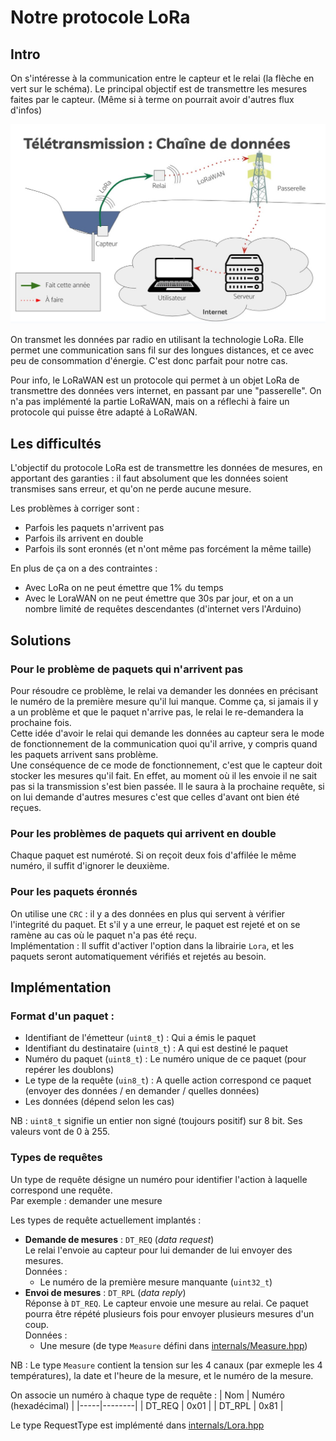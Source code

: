 # Notre protocole LoRa

## Intro

On s'intéresse à la communication entre le capteur et le relai (la flèche en vert sur le schéma). Le principal objectif est de transmettre les mesures faites par le capteur. (Même si à terme on pourrait avoir d'autres flux d'infos)

![Chaîne d'informations](Chaine_informations.jpg) 

On transmet les données par radio en utilisant la technologie LoRa. Elle permet une communication sans fil sur des longues distances, et ce avec peu de consommation d'énergie. C'est donc parfait pour notre cas.  

Pour info, le LoRaWAN est un protocole qui permet à un objet LoRa de transmettre des données vers internet, en passant par une "passerelle". On n'a pas implémenté la partie LoRaWAN, mais on a réflechi à faire un protocole qui puisse être adapté à LoRaWAN.


## Les difficultés

L'objectif du protocole LoRa est de transmettre les données de mesures, en apportant des garanties : il faut absolument que les données soient transmises sans erreur, et qu'on ne perde aucune mesure.

Les problèmes à corriger sont :
- Parfois les paquets n'arrivent pas
- Parfois ils arrivent en double
- Parfois ils sont eronnés (et n'ont même pas forcément la même taille)

En plus de ça on a des contraintes :
- Avec LoRa on ne peut émettre que 1% du temps
- Avec le LoraWAN on ne peut émettre que 30s par jour, et on a un nombre limité de requêtes descendantes (d'internet vers l'Arduino)  


## Solutions

### Pour le problème de paquets qui n'arrivent pas
Pour résoudre ce problème, le relai va demander les données en précisant le numéro de la première mesure qu'il lui manque. Comme ça, si jamais il y a un problème et que le paquet n'arrive pas, le relai le re-demandera la prochaine fois.  
Cette idée d'avoir le relai qui demande les données au capteur sera le mode de fonctionnement de la communication quoi qu'il arrive, y compris quand les paquets arrivent sans problème.  
Une conséquence de ce mode de fonctionnement, c'est que le capteur doit stocker les mesures qu'il fait. En effet, au moment où il les envoie il ne sait pas si la transmission s'est bien passée. Il le saura à la prochaine requête, si on lui demande d'autres mesures c'est que celles d'avant ont bien été reçues.

### Pour les problèmes de paquets qui arrivent en double
Chaque paquet est numéroté. Si on reçoit deux fois d'affilée le même numéro, il suffit d'ignorer le deuxième.

### Pour les paquets éronnés
On utilise une `CRC` : il y a des données en plus qui servent à vérifier l'integrité du paquet. Et s'il y a une erreur, le paquet est rejeté et on se ramène au cas où le paquet n'a pas été reçu.  
Implémentation : Il suffit d'activer l'option dans la librairie `Lora`, et les paquets seront automatiquement vérifiés et rejetés au besoin.


## Implémentation

### Format d'un paquet :
- Identifiant de l'émetteur (`uint8_t`) : Qui a émis le paquet
- Identifiant du destinataire (`uint8_t`) : A qui est destiné le paquet
- Numéro du paquet (`uint8_t`) : Le numéro unique de ce paquet (pour repérer les doublons)
- Le type de la requête (`uin8_t`) : A quelle action correspond ce paquet (envoyer des données / en demander / quelles données)
- Les données (dépend selon les cas)

NB : `uint8_t` signifie un entier non signé (toujours positif) sur 8 bit. Ses valeurs vont de 0 à 255.

### Types de requêtes 

Un  type de requête désigne un numéro pour identifier l'action à laquelle correspond une requête.  
Par exemple : demander une mesure

Les types de requête actuellement implantés :
 - **Demande de mesures** : `DT_REQ` (*data request*)  
    Le relai l'envoie au capteur pour lui demander de lui envoyer des mesures.  
    Données :
    - Le numéro de la première mesure manquante (`uint32_t`)
 - **Envoi de mesures** : `DT_RPL` (*data reply*)  
    Réponse à `DT_REQ`. Le capteur envoie une mesure au relai. Ce paquet pourra être répété plusieurs fois pour envoyer plusieurs mesures d'un coup.  
    Données :
    - Une mesure (de type `Measure` défini dans [internals/Measure.hpp](../internals/Measure.hpp))  

NB : Le type `Measure` contient la tension sur les 4 canaux (par exmeple les 4 températures), la date et l'heure de la mesure, et le numéro de la mesure.  

On associe un numéro à chaque type de requête :
| Nom | Numéro (hexadécimal) |
|-----|--------|
| DT_REQ | 0x01 |
| DT_RPL | 0x81 |

Le type RequestType est implémenté dans [internals/Lora.hpp](../internals/Lora.hpp)  

